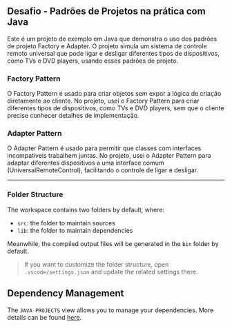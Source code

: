 ## Desafio - Padrões de Projetos na prática com Java

Este é um projeto de exemplo em Java que demonstra o uso dos padrões de projeto Factory e Adapter. O projeto simula um sistema de controle remoto universal que pode ligar e desligar diferentes tipos de dispositivos, como TVs e DVD players, usando esses padrões de projeto.

### Factory Pattern

O Factory Pattern é usado para criar objetos sem expor a lógica de criação diretamente ao cliente. No projeto, usei o Factory Pattern para criar diferentes tipos de dispositivos, como TVs e DVD players, sem que o cliente precise conhecer detalhes de implementação.

### Adapter Pattern

O Adapter Pattern é usado para permitir que classes com interfaces incompatíveis trabalhem juntas. No projeto, usei o Adapter Pattern para adaptar diferentes dispositivos a uma interface comum (UniversalRemoteControl), facilitando o controle de ligar e desligar.

________________________________________________________________________________________________________________________
### Folder Structure

The workspace contains two folders by default, where:

- `src`: the folder to maintain sources
- `lib`: the folder to maintain dependencies

Meanwhile, the compiled output files will be generated in the `bin` folder by default.

> If you want to customize the folder structure, open `.vscode/settings.json` and update the related settings there.

## Dependency Management

The `JAVA PROJECTS` view allows you to manage your dependencies. More details can be found [here](https://github.com/microsoft/vscode-java-dependency#manage-dependencies).
